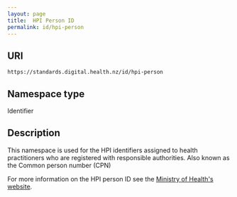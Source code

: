 ```yaml
---
layout: page
title:  HPI Person ID
permalink: id/hpi-person
---
```

URI
---------------
``````````````````````````````````````````````````````````
https://standards.digital.health.nz/id/hpi-person
``````````````````````````````````````````````````````````

Namespace type
----
Identifier

Description
-----------
This namespace is used for the HPI identifiers assigned to health practitioners who are registered with responsible authorities. Also known as the Common person number (CPN)

For more information on the HPI person ID see the [Ministry of Health's website](https://www.health.govt.nz/our-work/health-identity/health-provider-index).
